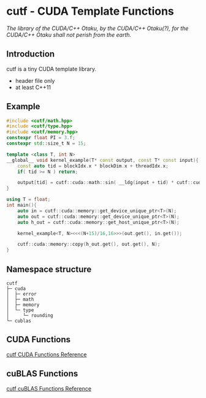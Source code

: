 # cutf - CUDA Template Functions
*The library of the CUDA/C++ Otaku, by the CUDA/C++ Otaku(?), for the CUDA/C++ Otaku shall not perish from the earth.*

## Introduction
cutf is a tiny CUDA template library.

- header file only
- at least C++11

## Example
```cpp
#include <cutf/math.hpp>
#include <cutf/type.hpp>
#include <cutf/memory.hpp>
constexpr float PI = 3.f;
constexpr std::size_t N = 15;

template <class T, int N>
__global__ void kernel_example(T* const output, const T* const input){
	const auto tid = blockIdx.x * blockDim.x + threadIdx.x;
	if( tid >= N ) return;

	output[tid] = cutf::cuda::math::sin( __ldg(input + tid) * cutf::cuda::type::cast<T>(PI) );
}

using T = float;
int main(){
	auto in = cutf::cuda::memory::get_device_unique_ptr<T>(N);
	auto out = cutf::cuda::memory::get_device_unique_ptr<T>(N);
	auto h_out = cutf::cuda::memory::get_host_unique_ptr<T>(N);

	kernel_example<T, N><<<(N+15)/16,16>>>(out.get(), in.get());

	cutf::cuda::memory::copy(h_out.get(), out.get(), N);
}
```

## Namespace structure
```
cutf 
├─ cuda
│  ├─ error
│  ├─ math
│  ├─ memory
│  └─ type
│     └─ rounding
└─ cublas
```

## CUDA Functions
[cutf CUDA Functions Reference](./docs/cuda.md)

## cuBLAS Functions
[cutf cuBLAS Functions Reference](./docs/cublas.md)
